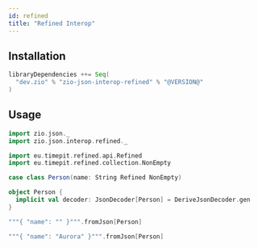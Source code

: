```yaml
---
id: refined
title: "Refined Interop"
---
```


## Installation

```scala
libraryDependencies ++= Seq(
  "dev.zio" % "zio-json-interop-refined" % "@VERSION@"
)
```

## Usage

```scala mdoc
import zio.json._
import zio.json.interop.refined._

import eu.timepit.refined.api.Refined
import eu.timepit.refined.collection.NonEmpty

case class Person(name: String Refined NonEmpty)

object Person {
  implicit val decoder: JsonDecoder[Person] = DeriveJsonDecoder.gen
}
```

```scala mdoc
"""{ "name": "" }""".fromJson[Person]
```

```scala mdoc
"""{ "name": "Aurora" }""".fromJson[Person]
```
